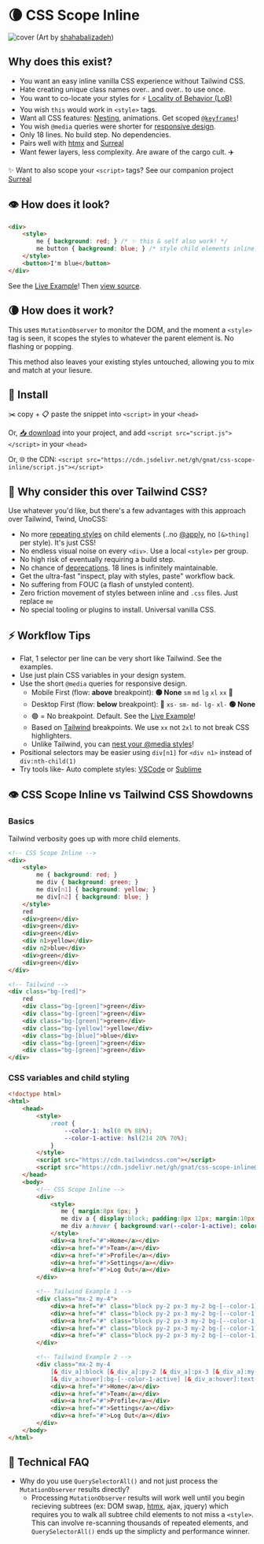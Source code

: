 # 🌘 CSS Scope Inline

![cover](https://github.com/gnat/css-scope-inline/assets/24665/c4935c1b-34e3-4220-9d42-11f064999a57)
(Art by [shahabalizadeh](https://www.artstation.com/artwork/zDgdd))

## Why does this exist?

* You want an easy inline vanilla CSS experience without Tailwind CSS.
* Hate creating unique class names over.. and over.. to use once.
* You want to co-locate your styles for ⚡️ [Locality of Behavior (LoB)](https://htmx.org/essays/locality-of-behaviour/)
* You wish `this` would work in `<style>` tags.
* Want all CSS features: [Nesting](https://caniuse.com/css-nesting), animations. Get scoped [`@keyframes`](https://github.com/gnat/css-scope-inline/blob/main/example.html#L86)!
* You wish `@media` queries were shorter for [responsive design](https://tailwindcss.com/docs/responsive-design).
* Only 18 lines. No build step. No dependencies.
* Pairs well with [htmx](https://htmx.org) and [Surreal](https://github.com/gnat/surreal)
* Want fewer layers, less complexity. Are aware of the cargo cult. ✈️

✨ Want to also scope your `<script>` tags? See our companion project [Surreal](https://github.com/gnat/surreal)

## 👁️ How does it look?
```html
<div>
    <style>
        me { background: red; } /* ✨ this & self also work! */
        me button { background: blue; } /* style child elements inline! */
    </style>
    <button>I'm blue</button>
</div>
```
See the [Live Example](https://gnat.github.io/css-scope-inline/example.html)! Then [view source](https://github.com/gnat/css-scope-inline/blob/main/example.html).

## 🌘 How does it work?

This uses `MutationObserver` to monitor the DOM, and the moment a `<style>` tag is seen, it scopes the styles to whatever the parent element is. No flashing or popping. 

This method also leaves your existing styles untouched, allowing you to mix and match at your liesure.

## 🎁 Install

✂️ copy + 📋 paste the snippet into `<script>` in your `<head>`

Or, [📥 download](https://raw.githubusercontent.com/gnat/css-scope-inline/main/script.js) into your project, and add `<script src="script.js"></script>` in your `<head>`

Or, 🌐 the CDN: `<script src="https://cdn.jsdelivr.net/gh/gnat/css-scope-inline/script.js"></script>`

## 🤔 Why consider this over Tailwind CSS?

Use whatever you'd like, but there's a few advantages with this approach over Tailwind, Twind, UnoCSS:

* No more [repeating styles](https://tailwindcss.com/docs/reusing-styles) on child elements (..no [@apply](https://tailwindcss.com/docs/reusing-styles#extracting-classes-with-apply), no `[&>thing]` per style). It's just CSS!
* No endless visual noise on every `<div>`. Use a local `<style>` per group.
* No high risk of eventually requiring a build step.
* No chance of [deprecations](https://windicss.org/posts/sunsetting.html). 18 lines is infinitely maintainable.
* Get the ultra-fast "inspect, play with styles, paste" workflow back.
* No suffering from FOUC (a flash of unstyled content).
* Zero friction movement of styles between inline and `.css` files. Just replace `me`
* No special tooling or plugins to install. Universal vanilla CSS. 

## ⚡ Workflow Tips

* Flat, 1 selector per line can be very short like Tailwind. See the examples.
* Use just plain CSS variables in your design system.
* Use the short `@media` queries for responsive design.
  * Mobile First (flow: **above** breakpoint): **🟢 None** `sm` `md` `lg` `xl` `xx` 🏁
  * Desktop First (flow: **below** breakpoint): 🏁 `xs-` `sm-` `md-` `lg-` `xl-` **🟢 None**
  * 🟢 = No breakpoint. Default. See the [Live Example](https://gnat.github.io/css-scope-inline/example.html)!
  * Based on [Tailwind](https://tailwindcss.com/docs/responsive-design) breakpoints. We use `xx` not `2xl` to not break CSS highlighters.
  * Unlike Tailwind, you can [nest your @media styles](https://developer.chrome.com/articles/css-nesting/#nesting-media)!
* Positional selectors may be easier using `div[n1]` for `<div n1>` instead of `div:nth-child(1)`
* Try tools like- Auto complete styles: [VSCode](https://code.visualstudio.com/) or [Sublime](https://packagecontrol.io/packages/Emmet)

## 👁️ CSS Scope Inline vs Tailwind CSS Showdowns
### Basics
Tailwind verbosity goes up with more child elements.
```html
<!-- CSS Scope Inline -->
<div>
    <style>
        me { background: red; }
        me div { background: green; }
        me div[n1] { background: yellow; }
        me div[n2] { background: blue; }
    </style>
    red
    <div>green</div>
    <div>green</div>
    <div>green</div>
    <div n1>yellow</div>
    <div n2>blue</div>
    <div>green</div>
    <div>green</div>
</div>

<!-- Tailwind -->
<div class="bg-[red]">
    red
    <div class="bg-[green]">green</div>
    <div class="bg-[green]">green</div>
    <div class="bg-[green]">green</div>
    <div class="bg-[yellow]">yellow</div>
    <div class="bg-[blue]">blue</div>
    <div class="bg-[green]">green</div>
    <div class="bg-[green]">green</div>
</div>
```
### CSS variables and child styling
```html
<!doctype html>
<html>
    <head>
        <style>
            :root {
                --color-1: hsl(0 0% 88%);
                --color-1-active: hsl(214 20% 70%);
            }
        </style>
        <script src="https://cdn.tailwindcss.com"></script>
        <script src="https://cdn.jsdelivr.net/gh/gnat/css-scope-inline@main/script.js"></script>
    </head>
    <body>
        <!-- CSS Scope Inline -->
        <div>
            <style>
               me { margin:8px 6px; }
               me div a { display:block; padding:8px 12px; margin:10px 0; background:var(--color-1); border-radius:10px; text-align:center; }
               me div a:hover { background:var(--color-1-active); color:white; }
            </style>
            <div><a href="#">Home</a></div>
            <div><a href="#">Team</a></div>
            <div><a href="#">Profile</a></div>
            <div><a href="#">Settings</a></div>
            <div><a href="#">Log Out</a></div>
        </div>

        <!-- Tailwind Example 1 -->
        <div class="mx-2 my-4">
            <div><a href="#" class="block py-2 px-3 my-2 bg-[--color-1] rounded-lg text-center hover:bg-[--color-1-active] hover:text-white">Home</a></div>
            <div><a href="#" class="block py-2 px-3 my-2 bg-[--color-1] rounded-lg text-center hover:bg-[--color-1-active] hover:text-white">Team</a></div>
            <div><a href="#" class="block py-2 px-3 my-2 bg-[--color-1] rounded-lg text-center hover:bg-[--color-1-active] hover:text-white">Profile</a></div>
            <div><a href="#" class="block py-2 px-3 my-2 bg-[--color-1] rounded-lg text-center hover:bg-[--color-1-active] hover:text-white">Settings</a></div>
            <div><a href="#" class="block py-2 px-3 my-2 bg-[--color-1] rounded-lg text-center hover:bg-[--color-1-active] hover:text-white">Log Out</a></div>
        </div>

        <!-- Tailwind Example 2 -->
        <div class="mx-2 my-4
            [&_div_a]:block [&_div_a]:py-2 [&_div_a]:px-3 [&_div_a]:my-2 [&_div_a]:bg-[--color-1] [&_div_a]:rounded-lg [&_div_a]:text-center
            [&_div_a:hover]:bg-[--color-1-active] [&_div_a:hover]:text-white">
            <div><a href="#">Home</a></div>
            <div><a href="#">Team</a></div>
            <div><a href="#">Profile</a></div>
            <div><a href="#">Settings</a></div>
            <div><a href="#">Log Out</a></div>
        </div>
    </body>
</html>
```

## 🔎 Technical FAQ
* Why do you use `QuerySelectorAll()` and not just process the `MutationObserver` results directly?
  * Processing `MutationObserver` results will work well until you begin recieving subtrees (ex: DOM swap, [htmx](https://htmx.org), ajax, jquery) which requires you to walk all subtree child elements to not miss a `<style>`. This can involve re-scanning thousands of repeated elements, and `QuerySelectorAll()` ends up the simplicty and performance winner.

